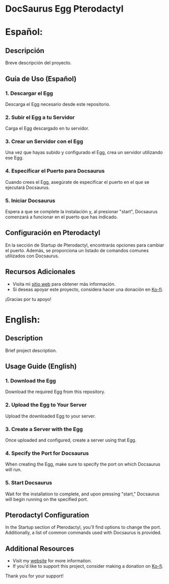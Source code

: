 # DocSaurus Egg Pterodactyl

# Español:

## Descripción

Breve descripción del proyecto.

## Guía de Uso (Español)

### 1. Descargar el Egg

Descarga el Egg necesario desde este repositorio.

### 2. Subir el Egg a tu Servidor

Carga el Egg descargado en tu servidor.

### 3. Crear un Servidor con el Egg

Una vez que hayas subido y configurado el Egg, crea un servidor utilizando ese Egg.

### 4. Especificar el Puerto para Docsaurus

Cuando crees el Egg, asegúrate de especificar el puerto en el que se ejecutará Docsaurus.

### 5. Iniciar Docsaurus

Espera a que se complete la instalación y, al presionar "start", Docsaurus comenzará a funcionar en el puerto que has indicado.

## Configuración en Pterodactyl

En la sección de Startup de Pterodactyl, encontrarás opciones para cambiar el puerto. Además, se proporciona un listado de comandos comunes utilizados con Docsaurus.

## Recursos Adicionales

- Visita mi [sitio web](vicemi.dev) para obtener más información.
- Si deseas apoyar este proyecto, considera hacer una donación en [Ko-fi](https://ko-fi.com/boxmineworld).

¡Gracias por tu apoyo!

# English:

## Description

Brief project description.

## Usage Guide (English)

### 1. Download the Egg

Download the required Egg from this repository.

### 2. Upload the Egg to Your Server

Upload the downloaded Egg to your server.

### 3. Create a Server with the Egg

Once uploaded and configured, create a server using that Egg.

### 4. Specify the Port for Docsaurus

When creating the Egg, make sure to specify the port on which Docsaurus will run.

### 5. Start Docsaurus

Wait for the installation to complete, and upon pressing "start," Docsaurus will begin running on the specified port.

## Pterodactyl Configuration

In the Startup section of Pterodactyl, you'll find options to change the port. Additionally, a list of common commands used with Docsaurus is provided.

## Additional Resources

- Visit my [website](vicemi.dev) for more information.
- If you'd like to support this project, consider making a donation on [Ko-fi](https://ko-fi.com/boxmineworld).

Thank you for your support!

